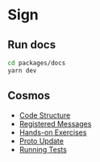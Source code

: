 # Sign

## Run docs

```sh
cd packages/docs
yarn dev
```

## Cosmos

- [Code Structure](https://github.com/cosmology-tech/sign/blob/main/packages/docs/pages/cosmos/structure.md)
- [Registered Messages](https://github.com/cosmology-tech/sign/blob/main/packages/docs/pages/cosmos/messages.md)
- [Hands-on Exercises](https://github.com/cosmology-tech/sign/blob/main/packages/docs/pages/cosmos/exercises.md)
- [Proto Update](https://github.com/cosmology-tech/sign/blob/main/packages/docs/pages/cosmos/update.md)
- [Running Tests](https://github.com/cosmology-tech/sign/blob/main/packages/docs/pages/cosmos/run-tests.md)
